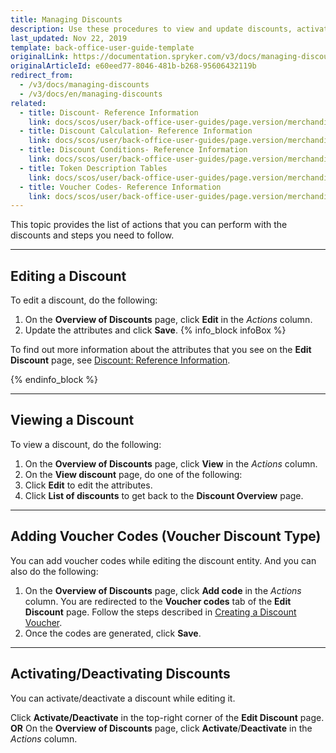 ```yaml
---
title: Managing Discounts
description: Use these procedures to view and update discounts, activate/deactivate discounts, and add voucher codes in the Back Office.
last_updated: Nov 22, 2019
template: back-office-user-guide-template
originalLink: https://documentation.spryker.com/v3/docs/managing-discounts
originalArticleId: e60eed77-8046-481b-b268-95606432119b
redirect_from:
  - /v3/docs/managing-discounts
  - /v3/docs/en/managing-discounts
related:
  - title: Discount- Reference Information
    link: docs/scos/user/back-office-user-guides/page.version/merchandising/discount/references/discount-reference-information.html
  - title: Discount Calculation- Reference Information
    link: docs/scos/user/back-office-user-guides/page.version/merchandising/discount/references/discount-calculation-reference-information.html
  - title: Discount Conditions- Reference Information
    link: docs/scos/user/back-office-user-guides/page.version/merchandising/discount/references/discount-conditions-reference-information.html
  - title: Token Description Tables
    link: docs/scos/user/back-office-user-guides/page.version/merchandising/discount/references/token-description-tables.html
  - title: Voucher Codes- Reference Information
    link: docs/scos/user/back-office-user-guides/page.version/merchandising/discount/references/voucher-codes-reference-information.html
---
```


This topic provides the list of actions that you can perform with the discounts and steps you need to follow.

***

## Editing a Discount

To edit a discount, do the following:
1. On the **Overview of Discounts** page, click **Edit** in the _Actions_ column.
2. Update the attributes and click **Save**.
  {% info_block infoBox %}

  To find out more information about the attributes that you see on the **Edit Discount** page, see [Discount: Reference Information](/docs/scos/user/back-office-user-guides/{{page.version}}/merchandising/discount/references/discount-reference-information.html).

  {% endinfo_block %}

***
## Viewing a Discount

To view a discount, do the following:
1. On the **Overview of Discounts** page, click **View** in the _Actions_ column.
2. On the **View discount** page, do one of the following:
  1. Click **Edit** to edit the attributes.
  2. Click **List of discounts** to get back to the **Discount Overview** page.
***

## Adding Voucher Codes (Voucher Discount Type)

You can add voucher codes while editing the discount entity.
And you can also do the following:
1. On the **Overview of Discounts** page, click **Add code** in the _Actions_ column.
  You are redirected to the **Voucher codes** tab of the **Edit Discount** page.
  Follow the steps described in [Creating a Discount Voucher](/docs/pbc/all/discount-management/{{page.version/manage-in-the-back-office/create-discounts.html").
2. Once the codes are generated, click **Save**.
***

## Activating/Deactivating Discounts

You can activate/deactivate a discount while editing it. 

Click **Activate/Deactivate** in the top-right corner of the **Edit Discount** page.
**OR**
On the **Overview of Discounts** page, click **Activate**/**Deactivate** in the _Actions_ column.
